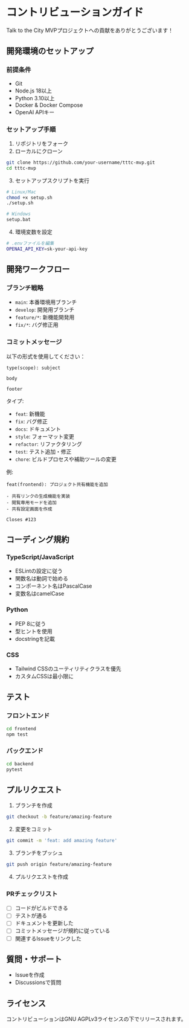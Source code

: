 # コントリビューションガイド

Talk to the City MVPプロジェクトへの貢献をありがとうございます！

## 開発環境のセットアップ

### 前提条件

- Git
- Node.js 18以上
- Python 3.10以上
- Docker & Docker Compose
- OpenAI APIキー

### セットアップ手順

1. リポジトリをフォーク
2. ローカルにクローン
```bash
git clone https://github.com/your-username/tttc-mvp.git
cd tttc-mvp
```

3. セットアップスクリプトを実行
```bash
# Linux/Mac
chmod +x setup.sh
./setup.sh

# Windows
setup.bat
```

4. 環境変数を設定
```bash
# .envファイルを編集
OPENAI_API_KEY=sk-your-api-key
```

## 開発ワークフロー

### ブランチ戦略

- `main`: 本番環境用ブランチ
- `develop`: 開発用ブランチ
- `feature/*`: 新機能開発用
- `fix/*`: バグ修正用

### コミットメッセージ

以下の形式を使用してください：

```
type(scope): subject

body

footer
```

タイプ:
- `feat`: 新機能
- `fix`: バグ修正
- `docs`: ドキュメント
- `style`: フォーマット変更
- `refactor`: リファクタリング
- `test`: テスト追加・修正
- `chore`: ビルドプロセスや補助ツールの変更

例:
```
feat(frontend): プロジェクト共有機能を追加

- 共有リンクの生成機能を実装
- 閲覧専用モードを追加
- 共有設定画面を作成

Closes #123
```

## コーディング規約

### TypeScript/JavaScript

- ESLintの設定に従う
- 関数名は動詞で始める
- コンポーネント名はPascalCase
- 変数名はcamelCase

### Python

- PEP 8に従う
- 型ヒントを使用
- docstringを記載

### CSS

- Tailwind CSSのユーティリティクラスを優先
- カスタムCSSは最小限に

## テスト

### フロントエンド

```bash
cd frontend
npm test
```

### バックエンド

```bash
cd backend
pytest
```

## プルリクエスト

1. ブランチを作成
```bash
git checkout -b feature/amazing-feature
```

2. 変更をコミット
```bash
git commit -m 'feat: add amazing feature'
```

3. ブランチをプッシュ
```bash
git push origin feature/amazing-feature
```

4. プルリクエストを作成

### PRチェックリスト

- [ ] コードがビルドできる
- [ ] テストが通る
- [ ] ドキュメントを更新した
- [ ] コミットメッセージが規約に従っている
- [ ] 関連するIssueをリンクした

## 質問・サポート

- Issueを作成
- Discussionsで質問

## ライセンス

コントリビューションはGNU AGPLv3ライセンスの下でリリースされます。
